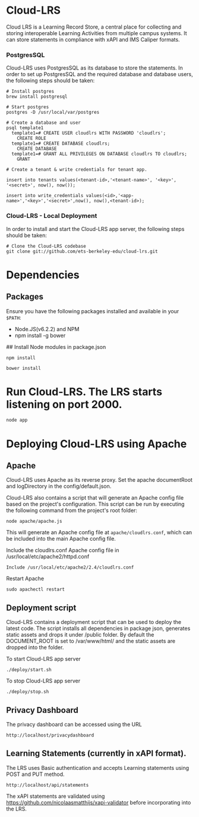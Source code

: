 # Cloud-LRS

Cloud LRS is a Learning Record Store, a central place for collecting and storing interoperable Learning Activities from multiple campus systems.
It can store statements in compliance with xAPI and IMS Caliper formats.

### PostgresSQL

Cloud-LRS uses PostgresSQL as its database to store the statements. In order to set up PostgresSQL and the required database and database users, the following steps should be taken:

```
# Install postgres
brew install postgresql

# Start postgres
postgres -D /usr/local/var/postgres

# Create a database and user
psql template1
  template1=# CREATE USER cloudlrs WITH PASSWORD 'cloudlrs';
    CREATE ROLE
  template1=# CREATE DATABASE cloudlrs;
    CREATE DATABASE
  template1=# GRANT ALL PRIVILEGES ON DATABASE cloudlrs TO cloudlrs;
    GRANT

# Create a tenant & write credentials for tenant app.

insert into tenants values(<tenant-id>,'<tenant-name>', '<key>', '<secret>', now(), now());

insert into write_credentials values(<id>,'<app-name>','<key>','<secret>',now(), now(),<tenant-id>);

```

### Cloud-LRS - Local Deployment

In order to install and start the Cloud-LRS app server, the following steps should be taken:

```
# Clone the Cloud-LRS codebase
git clone git://github.com/ets-berkeley-edu/cloud-lrs.git
```

# Dependencies

## Packages

Ensure you have the following packages installed and available in your `$PATH`:

  * Node.JS(v6.2.2) and NPM
  * npm install -g bower

## Install Node modules in package.json

```
npm install

bower install
```

# Run Cloud-LRS. The LRS starts listening on port 2000.

```
node app
```


# Deploying Cloud-LRS using Apache

## Apache
Cloud-LRS uses Apache as its reverse proxy. Set the apache documentRoot and logDirectory in the config/default.json.

Cloud-LRS also contains a script that will generate an Apache config file based on the project's configuration. This script can be run by executing the following command from the project's root folder:

```
node apache/apache.js
```

This will generate an Apache config file at `apache/cloudlrs.conf`, which can be included into the main Apache config file.

Include the cloudlrs.conf Apache config file in /usr/local/etc/apache2/httpd.conf

```
Include /usr/local/etc/apache2/2.4/cloudlrs.conf
```

Restart Apache

```
sudo apachectl restart
```

## Deployment script
Cloud-LRS contains a deployment script that can be used to deploy the latest code. The script installs all dependencies in package json, generates static assets and drops it under /public folder. By default the DOCUMENT_ROOT is set to /var/www/html/ and the static assets are dropped into the folder.

To start Cloud-LRS app server

```
./deploy/start.sh
```

To stop Cloud-LRS app server

```
./deploy/stop.sh
```

## Privacy Dashboard

The privacy dashboard can be accessed using the URL

```
http://localhost/privacydashboard
```

## Learning Statements (currently in xAPI format).
The LRS uses Basic authentication and accepts Learning statements using POST and PUT method.

```
http://localhost/api/statements
```
The xAPI statements are validated using https://github.com/nicolaasmatthijs/xapi-validator before incorporating into the LRS.
